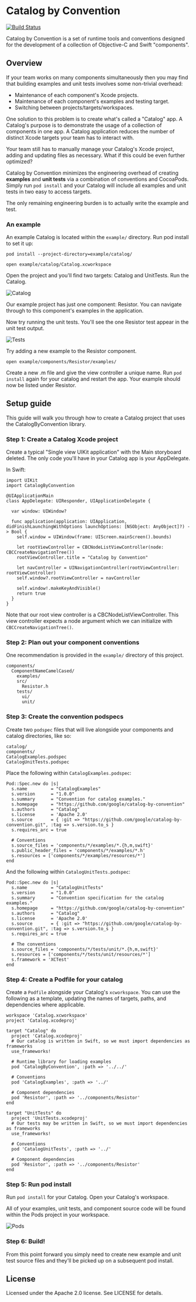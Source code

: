 # Catalog by Convention

[![Build Status](https://travis-ci.org/material-foundation/cocoapods-catalog-by-convention.svg?branch=master)](https://travis-ci.org/material-foundation/cocoapods-catalog-by-convention)

Catalog by Convention is a set of runtime tools and conventions designed for the development of a
collection of Objective-C and Swift "components".

## Overview

If your team works on many components simultaneously then you may find that building examples and
unit tests involves some non-trivial overhead:

- Maintenance of each component's Xcode projects.
- Maintenance of each component's examples and testing target.
- Switching between projects/targets/workspaces.

One solution to this problem is to create what's called a "Catalog" app. A Catalog's purpose is to
demonstrate the usage of a collection of components in one app. A Catalog application reduces the
number of distinct Xcode targets your team has to interact with.

Your team still has to manually manage your Catalog's Xcode project, adding and updating files as
necessary. What if this could be even further optimized?

Catalog by Convention minimizes the engineering overhead of creating **examples** and **unit tests**
via a combination of conventions and CocoaPods. Simply run `pod install` and your Catalog will
include all examples and unit tests in two easy to access targets.

The only remaining engineering burden is to actually write the example and test.

### An example

An example Catalog is located within the `example/` directory. Run pod install to set it up:

    pod install --project-directory=example/catalog/

    open example/catalog/Catalog.xcworkspace

Open the project and you'll find two targets: Catalog and UnitTests. Run the Catalog.

![Catalog](docs/assets/catalog.png)

Our example project has just one component: Resistor. You can navigate through to this component's
examples in the application.

Now try running the unit tests. You'll see the one Resistor test appear in the unit test output.

![Tests](docs/assets/tests.png)

Try adding a new example to the Resistor component.

    open example/components/Resistor/examples/

Create a new .m file and give the view controller a unique name. Run `pod install` again for your
catalog and restart the app. Your example should now be listed under Resistor.

## Setup guide

This guide will walk you through how to create a Catalog project that uses the CatalogByConvention
library.

### Step 1: Create a Catalog Xcode project

Create a typical "Single view UIKit application" with the Main storyboard deleted. The only code
you'll have in your Catalog app is your AppDelegate.

In Swift:

    import UIKit
    import CatalogByConvention

    @UIApplicationMain
    class AppDelegate: UIResponder, UIApplicationDelegate {

      var window: UIWindow?

      func application(application: UIApplication, didFinishLaunchingWithOptions launchOptions: [NSObject: AnyObject]?) -> Bool {
        self.window = UIWindow(frame: UIScreen.mainScreen().bounds)

        let rootViewController = CBCNodeListViewController(node: CBCCreateNavigationTree())
        rootViewController.title = "Catalog by Convention"

        let navController = UINavigationController(rootViewController: rootViewController)
        self.window?.rootViewController = navController

        self.window!.makeKeyAndVisible()
        return true
      }
    }

Note that our root view controller is a CBCNodeListViewController. This view controller expects a
node argument which we can initialize with `CBCCreateNavigationTree()`.

### Step 2: Plan out your component conventions

One recommendation is provided in the `example/` directory of this project.

    components/
      ComponentNameCamelCased/
        examples/
        src/
          Resistor.h
        tests/
          ui/
          unit/

### Step 3: Create the convention podspecs

Create two `podspec` files that will live alongside your components and catalog directories, like
so:

    catalog/
    components/
    CatalogExamples.podspec
    CatalogUnitTests.podspec

Place the following within `CatalogExamples.podspec`:

    Pod::Spec.new do |s|
      s.name         = "CatalogExamples"
      s.version      = "1.0.0"
      s.summary      = "Convention for catalog examples."
      s.homepage     = "https://github.com/google/catalog-by-convention"
      s.authors      = "Catalog"
      s.license      = 'Apache 2.0'
      s.source       = { :git => "https://github.com/google/catalog-by-convention.git", :tag => s.version.to_s }
      s.requires_arc = true

      # Conventions
      s.source_files = 'components/*/examples/*.{h,m,swift}'
      s.public_header_files = 'components/*/examples/*.h'
      s.resources = ['components/*/examples/resources/*']
    end

And the following within `CatalogUnitTests.podspec`:

    Pod::Spec.new do |s|
      s.name         = "CatalogUnitTests"
      s.version      = "1.0.0"
      s.summary      = "Convention specification for the catalog examples."
      s.homepage     = "https://github.com/google/catalog-by-convention"
      s.authors      = "Catalog"
      s.license      = 'Apache 2.0'
      s.source       = { :git => "https://github.com/google/catalog-by-convention.git", :tag => s.version.to_s }
      s.requires_arc = true

      # The conventions
      s.source_files = 'components/*/tests/unit/*.{h,m,swift}'
      s.resources = ['components/*/tests/unit/resources/*']
      s.framework = 'XCTest'
    end

### Step 4: Create a Podfile for your catalog

Create a `Podfile` alongside your Catalog's `xcworkspace`. You can use the following as a template,
updating the names of targets, paths, and dependencies where applicable.

    workspace 'Catalog.xcworkspace'
    project 'Catalog.xcodeproj'

    target "Catalog" do
      project 'Catalog.xcodeproj'
      # Our catalog is written in Swift, so we must import dependencies as frameworks
      use_frameworks!

      # Runtime library for loading examples
      pod 'CatalogByConvention', :path => '../../'

      # Conventions
      pod 'CatalogExamples', :path => '../'

      # Component dependencies
      pod 'Resistor', :path => '../components/Resistor'
    end

    target "UnitTests" do
      project 'UnitTests.xcodeproj'
      # Our tests may be written in Swift, so we must import dependencies as frameworks
      use_frameworks!

      # Conventions
      pod 'CatalogUnitTests', :path => '../'

      # Component dependencies
      pod 'Resistor', :path => '../components/Resistor'
    end

### Step 5: Run pod install

Run `pod install` for your Catalog. Open your Catalog's workspace.

All of your examples, unit tests, and component source code will be found within the Pods project
in your workspace.

![Pods](docs/assets/pods.png)

### Step 6: Build!

From this point forward you simply need to create new example and unit test source files and they'll
be picked up on a subsequent pod install.

## License

Licensed under the Apache 2.0 license. See LICENSE for details.
